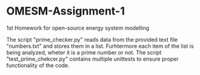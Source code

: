 # OMESM-Assignment-1
1st Homework for open-source energy system modelling

The script "prime_checker.py" reads data from the provided text file "numbers.txt" and stores them in a list. 
Furhtermore each item of the list is being analyzed, wheter it is a prime number or not.
The script "test_prime_chekcer.py" contains multiple unittests to ensure proper functionality of the code.


